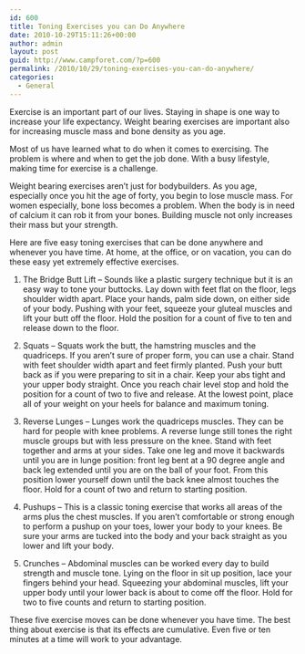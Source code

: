 ```yaml
---
id: 600
title: Toning Exercises you can Do Anywhere
date: 2010-10-29T15:11:26+00:00
author: admin
layout: post
guid: http://www.campforet.com/?p=600
permalink: /2010/10/29/toning-exercises-you-can-do-anywhere/
categories:
  - General
---
```

Exercise is an important part of our lives. Staying in shape is one way to increase your life expectancy. Weight bearing exercises are important also for increasing muscle mass and bone density as you age.

Most of us have learned what to do when it comes to exercising. The problem is where and when to get the job done. With a busy lifestyle, making time for exercise is a challenge.

Weight bearing exercises aren’t just for bodybuilders. As you age, especially once you hit the age of forty, you begin to lose muscle mass. For women especially, bone loss becomes a problem. When the body is in need of calcium it can rob it from your bones. Building muscle not only increases their mass but your strength.

Here are five easy toning exercises that can be done anywhere and whenever you have time. At home, at the office, or on vacation, you can do these easy yet extremely effective exercises.

1. The Bridge Butt Lift – Sounds like a plastic surgery technique but it is an easy way to tone your buttocks. Lay down with feet flat on the floor, legs shoulder width apart. Place your hands, palm side down, on either side of your body. Pushing with your feet, squeeze your gluteal muscles and lift your butt off the floor. Hold the position for a count of five to ten and release down to the floor.

2. Squats – Squats work the butt, the hamstring muscles and the quadriceps. If you aren’t sure of proper form, you can use a chair. Stand with feet shoulder width apart and feet firmly planted. Push your butt back as if you were preparing to sit in a chair. Keep your abs tight and your upper body straight. Once you reach chair level stop and hold the position for a count of two to five and release. At the lowest point, place all of your weight on your heels for balance and maximum toning.

3. Reverse Lunges – Lunges work the quadriceps muscles. They can be hard for people with knee problems. A reverse lunge still tones the right muscle groups but with less pressure on the knee. Stand with feet together and arms at your sides. Take one leg and move it backwards until you are in lunge position: front leg bent at a 90 degree angle and back leg extended until you are on the ball of your foot. From this position lower yourself down until the back knee almost touches the floor. Hold for a count of two and return to starting position.

4. Pushups – This is a classic toning exercise that works all areas of the arms plus the chest muscles. If you aren’t comfortable or strong enough to perform a pushup on your toes, lower your body to your knees. Be sure your arms are tucked into the body and your back straight as you lower and lift your body.

5. Crunches – Abdominal muscles can be worked every day to build strength and muscle tone. Lying on the floor in sit up position, lace your fingers behind your head. Squeezing your abdominal muscles, lift your upper body until your lower back is about to come off the floor. Hold for two to five counts and return to starting position.

These five exercise moves can be done whenever you have time. The best thing about exercise is that its effects are cumulative. Even five or ten minutes at a time will work to your advantage.
